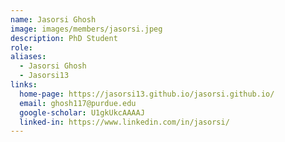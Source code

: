 ```yaml
---
name: Jasorsi Ghosh
image: images/members/jasorsi.jpeg
description: PhD Student
role: 
aliases:
  - Jasorsi Ghosh
  - Jasorsi13
links:
  home-page: https://jasorsi13.github.io/jasorsi.github.io/
  email: ghosh117@purdue.edu
  google-scholar: U1gkUkcAAAAJ
  linked-in: https://www.linkedin.com/in/jasorsi/
---
```


